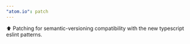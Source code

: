 ```yaml
---
"atom.io": patch
---
```


⬆️ Patching for semantic-versioning compatibility with the new typescript eslint patterns.

